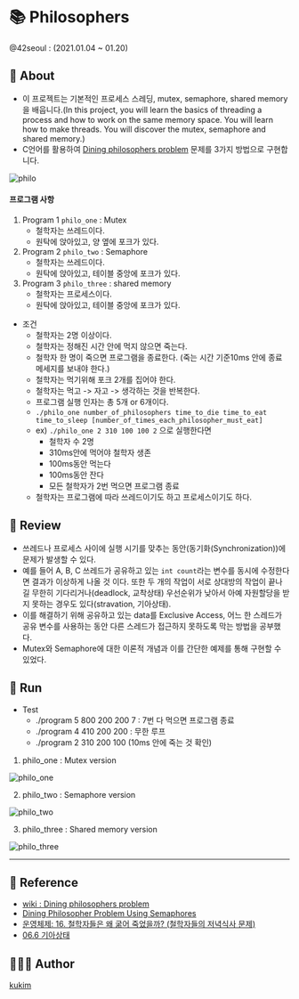 # 📚 Philosophers
@42seoul : (2021.01.04 ~ 01.20)

## 📖 About
- 이 프로젝트는 기본적인 프로세스 스레딩, mutex, semaphore, shared memory을 배웁니다.(In this project, you will learn the basics of threading a process and how to work on the same memory space. You will learn how to make threads. You will discover the mutex, semaphore and shared memory.)
- C언어를 활용하여 [Dining philosophers problem](https://en.wikipedia.org/wiki/Dining_philosophers_problem) 문제를 3가지 방법으로 구현합니다.


![philo](https://upload.wikimedia.org/wikipedia/commons/7/7b/An_illustration_of_the_dining_philosophers_problem.png)

#### 프로그램 사항
1. Program 1 `philo_one` : Mutex
	- 철학자는 쓰레드이다.
	- 원탁에 앉아있고, 양 옆에 포크가 있다.
2. Program 2 `philo_two` : Semaphore
	- 철학자는 쓰레드이다.
	- 원탁에 앉아있고, 테이블 중앙에 포크가 있다.
3. Program 3 `philo_three` : shared memory
	- 철학자는 프로세스이다.
	- 원탁에 앉아있고, 테이블 중앙에 포크가 있다.

- 조건
	- 철학자는 2명 이상이다.
	- 철학자는 정해진 시간 안에 먹지 않으면 죽는다.
	- 철학자 한 명이 죽으면 프로그램을 종료한다. (죽는 시간 기준10ms 안에 종료 메세지를 보내야 한다.)
	- 철학자는 먹기위해 포크 2개를 집어야 한다.
	- 철학자는 먹고 -> 자고 -> 생각하는 것을 반복한다.
	- 프로그램 실행 인자는 총 5개 or 6개이다.
	- `./philo_one number_of_philosophers time_to_die time_to_eat time_to_sleep [number_of_times_each_philosopher_must_eat]`
	- ex) `./philo_one 2 310 100 100 2` 으로 실행한다면
		- 철학자 수 2명
		- 310ms안에 먹어야 철학자 생존
		- 100ms동안 먹는다
		- 100ms동안 잔다
		- 모든 철학자가 2번 먹으면 프로그램 종료 
	- 철학자는 프로그램에 따라 쓰레드이기도 하고 프로세스이기도 하다.

## 📝 Review
- 쓰레드나 프로세스 사이에 실행 시기를 맞추는 동안(동기화(Synchronization))에 문제가 발생할 수 있다.
- 예를 들어 A, B, C 쓰레드가 공유하고 있는 `int count`라는 변수를 동시에 수정한다면 결과가 이상하게 나올 것 이다. 또한 두 개의 작업이 서로 상대방의 작업이 끝나길 무한히 기다리거나(deadlock, 교착상태) 우선순위가 낮아서 아예 자원할당을 받지 못하는 경우도 있다(stravation, 기아상태).
- 이를 해결하기 위해 공유하고 있는 data를 Exclusive Access, 어느 한 스레드가 공유 변수를 사용하는 동안 다른 스레드가 접근하지 못하도록 막는 방법을 공부했다.
- Mutex와 Semaphore에 대한 이론적 개념과 이를 간단한 예제를 통해 구현할 수 있었다.

## 🏁 Run
- Test
	- ./program 5 800 200 200 7 : 7번 다 먹으면 프로그램 종료
	- ./program 4 410 200 200 : 무한 루프
	- ./program 2 310 200 100 (10ms 안에 죽는 것 확인)

1. philo_one : Mutex version

![philo_one](https://user-images.githubusercontent.com/57086195/105130787-01643d80-5b2b-11eb-8ce9-a1f6b5b0f80d.gif)

2. philo_two : Semaphore version

![philo_two](https://user-images.githubusercontent.com/57086195/105130785-00cba700-5b2b-11eb-9fd7-7aedf9ee24b3.gif)


3. philo_three : Shared memory version

![philo_three](https://user-images.githubusercontent.com/57086195/105130782-ff01e380-5b2a-11eb-96a2-595089402d80.gif)

---

## 🔗 Reference
- [wiki : Dining philosophers problem](https://en.wikipedia.org/wiki/Dining_philosophers_problem)
- [Dining Philosopher Problem Using Semaphores](https://www.geeksforgeeks.org/dining-philosopher-problem-using-semaphores/)
- [운영체제: 16. 철학자들은 왜 굶어 죽었을까? (철학자들의 저녁식사 문제)](https://youtu.be/YAP0Bv_aQl8)
- [06.6 기아상태](https://youtu.be/07d7I6GnCZ0)

## 🧑🏻‍💻 Author
[kukim](https://github.com/ku-kim)
